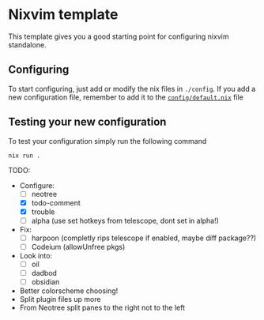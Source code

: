 # Nixvim template

This template gives you a good starting point for configuring nixvim standalone.

## Configuring

To start configuring, just add or modify the nix files in `./config`.
If you add a new configuration file, remember to add it to the
[`config/default.nix`](./config/default.nix) file

## Testing your new configuration

To test your configuration simply run the following command

```
nix run .
```

TODO:

- Configure:
    - [ ] neotree
    - [X] todo-comment
    - [X] trouble
    - [ ] alpha (use set hotkeys from telescope, dont set in alpha!)

- Fix:
    - [ ] harpoon (completly rips telescope if enabled, maybe diff package??)
    - [ ] Codeium (allowUnfree pkgs)

- Look into:
    - [ ] oil
    - [ ] dadbod
    - [ ] obsidian

- Better colorscheme choosing!
- Split plugin files up more
- From Neotree split panes to the right not to the left
